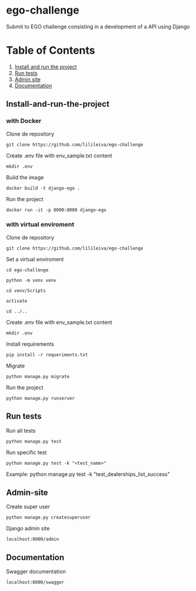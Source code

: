 # ego-challenge

Submit to EGO challenge consisting in a development of a API using Django

# Table of Contents
1. [Install and run the project](#Install-and-run-the-project)
2. [Run tests](#Run-tests)
3. [Admin site](#Admin-site)
4. [Documentation](#Documentation)



## Install-and-run-the-project

### with Docker

Clone de repository

    git clone https://github.com/lilileiva/ego-challenge

Create .env file with env_sample.txt content

    mkdir .env

Build the image

    docker build -t django-ego .

Run the project

    docker run -it -p 8000:8000 django-ego

### with virtual enviroment

Clone de repository

    git clone https://github.com/lilileiva/ego-challenge

Set a virtual enviroment

    cd ego-challenge

    python -m venv venv

    cd venv/Scripts

    activate

    cd ../..

Create .env file with env_sample.txt content

    mkdir .env

Install requirements

    pip install -r requeriments.txt

Migrate

    python manage.py migrate

Run the project

    python manage.py runserver

## Run tests

Run all tests

    python manage.py test

Run specific test

    python manage.py test -k "<test_name>"

Example:
python manage.py test -k "test_dealerships_list_success"

## Admin-site

Create super user

    python manage.py createsuperuser

Django admin site

    localhost:8000/admin

## Documentation

Swagger documentation

    localhost:8000/swagger
    
